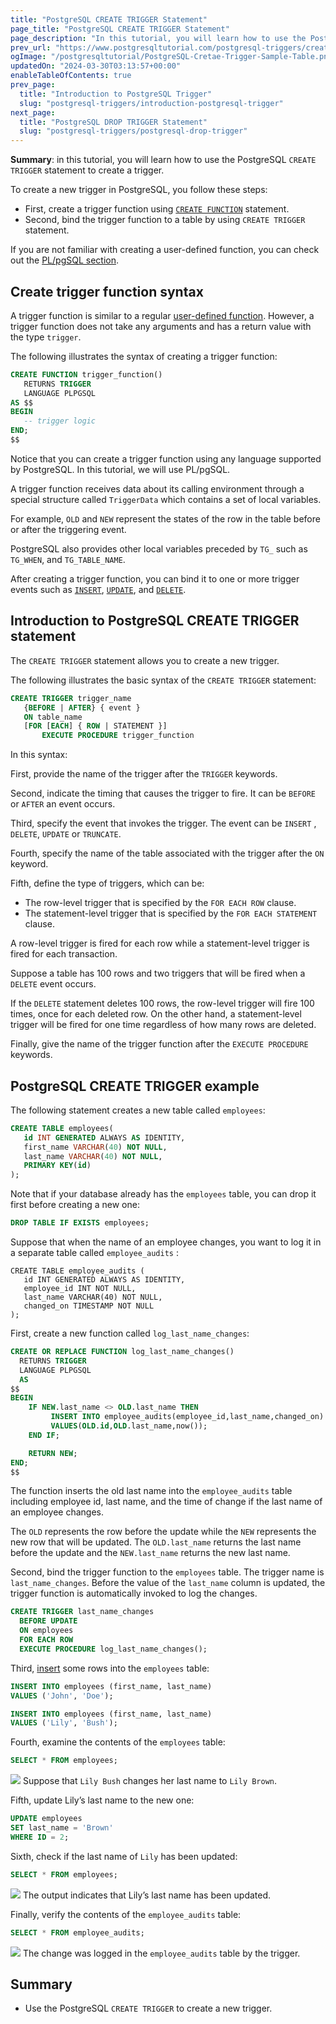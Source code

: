 ```yaml
---
title: "PostgreSQL CREATE TRIGGER Statement"
page_title: "PostgreSQL CREATE TRIGGER Statement"
page_description: "In this tutorial, you will learn how to use the PostgreSQL CREATE TRIGGER statement to create a trigger."
prev_url: "https://www.postgresqltutorial.com/postgresql-triggers/creating-first-trigger-postgresql/"
ogImage: "/postgresqltutorial/PostgreSQL-Cretae-Trigger-Sample-Table.png"
updatedOn: "2024-03-30T03:13:57+00:00"
enableTableOfContents: true
prev_page: 
  title: "Introduction to PostgreSQL Trigger"
  slug: "postgresql-triggers/introduction-postgresql-trigger"
next_page: 
  title: "PostgreSQL DROP TRIGGER Statement"
  slug: "postgresql-triggers/postgresql-drop-trigger"
---
```





**Summary**: in this tutorial, you will learn how to use the PostgreSQL `CREATE TRIGGER` statement to create a trigger.

To create a new trigger in PostgreSQL, you follow these steps:

* First, create a trigger function using [`CREATE FUNCTION`](../postgresql-plpgsql/postgresql-create-function) statement.
* Second, bind the trigger function to a table by using `CREATE TRIGGER` statement.

If you are not familiar with creating a user\-defined function, you can check out the [PL/pgSQL section](https://neon.tech/postgresql/postgresql-stored-procedures/ "PostgreSQL Stored Procedures").


## Create trigger function syntax

A trigger function is similar to a regular [user\-defined function](../postgresql-plpgsql/postgresql-create-function). However, a trigger function does not take any arguments and has a return value with the type `trigger`.

The following illustrates the syntax of creating a trigger function:


```sql
CREATE FUNCTION trigger_function() 
   RETURNS TRIGGER 
   LANGUAGE PLPGSQL
AS $$
BEGIN
   -- trigger logic
END;
$$
```
Notice that you can create a trigger function using any language supported by PostgreSQL. In this tutorial, we will use PL/pgSQL.

A trigger function receives data about its calling environment through a special structure called `TriggerData` which contains a set of local variables.

For example, `OLD` and `NEW` represent the states of the row in the table before or after the triggering event.

PostgreSQL also provides other local variables preceded by `TG_` such as `TG_WHEN`, and `TG_TABLE_NAME`.

After creating a trigger function, you can bind it to one or more trigger events such as [`INSERT`](../postgresql-tutorial/postgresql-insert), [`UPDATE`](../postgresql-tutorial/postgresql-update), and [`DELETE`](../postgresql-tutorial/postgresql-delete).


## Introduction to PostgreSQL CREATE TRIGGER statement

The `CREATE TRIGGER` statement allows you to create a new trigger.

The following illustrates the basic syntax of the `CREATE TRIGGER` statement:


```sql
CREATE TRIGGER trigger_name 
   {BEFORE | AFTER} { event }
   ON table_name
   [FOR [EACH] { ROW | STATEMENT }]
       EXECUTE PROCEDURE trigger_function
```
In this syntax:

First, provide the name of the trigger after the `TRIGGER` keywords.

Second, indicate the timing that causes the trigger to fire. It can be `BEFORE` or `AFTER` an event occurs.

Third, specify the event that invokes the trigger. The event can be `INSERT` , `DELETE`, `UPDATE` or `TRUNCATE`.

Fourth, specify the name of the table associated with the trigger after the `ON` keyword.

Fifth, define the type of triggers, which can be:

* The row\-level trigger that is specified by the `FOR EACH ROW` clause.
* The statement\-level trigger that is specified by the `FOR EACH STATEMENT` clause.

A row\-level trigger is fired for each row while a statement\-level trigger is fired for each transaction.

Suppose a table has 100 rows and two triggers that will be fired when a `DELETE` event occurs.

If the `DELETE` statement deletes 100 rows, the row\-level trigger will fire 100 times, once for each deleted row. On the other hand, a statement\-level trigger will be fired for one time regardless of how many rows are deleted.

Finally, give the name of the trigger function after the `EXECUTE PROCEDURE` keywords.


## PostgreSQL CREATE TRIGGER example

The following statement creates a new table called `employees`:


```sql
CREATE TABLE employees(
   id INT GENERATED ALWAYS AS IDENTITY,
   first_name VARCHAR(40) NOT NULL,
   last_name VARCHAR(40) NOT NULL,
   PRIMARY KEY(id)
);
```
Note that if your database already has the `employees` table, you can drop it first before creating a new one:


```sql
DROP TABLE IF EXISTS employees;
```
Suppose that when the name of an employee changes, you want to log it in a separate table called `employee_audits` :


```
CREATE TABLE employee_audits (
   id INT GENERATED ALWAYS AS IDENTITY,
   employee_id INT NOT NULL,
   last_name VARCHAR(40) NOT NULL,
   changed_on TIMESTAMP NOT NULL
);
```
First, create a new function called `log_last_name_changes`:


```sql
CREATE OR REPLACE FUNCTION log_last_name_changes()
  RETURNS TRIGGER 
  LANGUAGE PLPGSQL
  AS
$$
BEGIN
	IF NEW.last_name <> OLD.last_name THEN
		 INSERT INTO employee_audits(employee_id,last_name,changed_on)
		 VALUES(OLD.id,OLD.last_name,now());
	END IF;

	RETURN NEW;
END;
$$
```
The function inserts the old last name into the `employee_audits` table including employee id, last name, and the time of change if the last name of an employee changes.

The `OLD` represents the row before the update while the `NEW` represents the new row that will be updated. The `OLD.last_name` returns the last name before the update and the `NEW.last_name` returns the new last name.

Second, bind the trigger function to the `employees` table. The trigger name is `last_name_changes`. Before the value of the `last_name` column is updated, the trigger function is automatically invoked to log the changes.


```sql
CREATE TRIGGER last_name_changes
  BEFORE UPDATE
  ON employees
  FOR EACH ROW
  EXECUTE PROCEDURE log_last_name_changes();
```
Third, [insert](../postgresql-tutorial/postgresql-insert) some rows into the `employees` table:


```sql
INSERT INTO employees (first_name, last_name)
VALUES ('John', 'Doe');

INSERT INTO employees (first_name, last_name)
VALUES ('Lily', 'Bush');
```
Fourth, examine the contents of the `employees` table:


```sql
SELECT * FROM employees;
```

![](/postgresqltutorial/PostgreSQL-Cretae-Trigger-Sample-Table.png)
Suppose that `Lily Bush` changes her last name to `Lily Brown`.

Fifth, update Lily’s last name to the new one:


```sql
UPDATE employees
SET last_name = 'Brown'
WHERE ID = 2;
```
Sixth, check if the last name of `Lily` has been updated:


```sql
SELECT * FROM employees;
```

![](/postgresqltutorial/PostgreSQL-Cretae-Trigger-after-update.png)
The output indicates that Lily’s last name has been updated.

Finally, verify the contents of the `employee_audits` table:


```sql
SELECT * FROM employee_audits;
```

![](/postgresqltutorial/PostgreSQL-Cretae-Trigger-example.png)
The change was logged in the `employee_audits` table by the trigger.


## Summary

* Use the PostgreSQL `CREATE TRIGGER` to create a new trigger.

